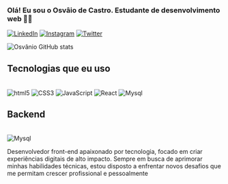### Olá! Eu sou o Osvâio de Castro. Estudante de desenvolvimento web 👋🏿

[![LinkedIn](https://img.shields.io/badge/LinkedIn-0077B5?style=for-the-badge&logo=linkedin&logoColor=white)](https://www.linkedin.com/in/osv%C3%A2nio-de-castro-148482290/)
[![Instagram](https://img.shields.io/badge/Instagram-E4405F?style=for-the-badge&logo=instagram&logoColor=white)](https://www.instagram.com/osvaniolopes/?hl=pt)
[![Twitter](https://img.shields.io/badge/Twitter-1DA1F2?style=for-the-badge&logo=twitter&logoColor=white)](https://x.com/OsvanioL)

![Osvânio GitHub stats](https://github-readme-stats.vercel.app/api?username=Osnio&show_icons=true&theme=dark)

## Tecnologias que eu uso

<div style="display: inline-block"><br/>
    <img align= "center" alt="html5" src="https://img.shields.io/badge/HTML5-E34F26?style=for-the-badge&logo=html5&logoColor=white">
    <img align= "center" alt="CSS3" src="https://img.shields.io/badge/CSS3-1572B6?style=for-the-badge&logo=css3&logoColor=white">
    <img align= "center" alt="JavaScript" src="https://img.shields.io/badge/JavaScript-F7DF1E?style=for-the-badge&logo=javascript&logoColor=black">
    <img align= "center" alt="React" src="https://img.shields.io/badge/React-20232A?style=for-the-badge&logo=react&logoColor=61DAFB">
    <img align= "center" alt="Mysql" src="https://img.shields.io/badge/Tailwind_CSS-38B2AC?style=for-the-badge&logo=tailwind-css&logoColor=white">
  
</div>

## Backend
<div style="display: inline-block"><br/>
     <img align= "center" alt="Mysql" src="https://img.shields.io/badge/MySQL-00000F?style=for-the-badge&logo=mysql&logoColor=white">
</div><br/>

Desenvolvedor front-end apaixonado por tecnologia, focado em criar
experiências digitais de alto impacto. Sempre em busca de aprimorar minhas
habilidades técnicas, estou disposto a enfrentar novos desafios que me
permitam crescer profissional e pessoalmente



